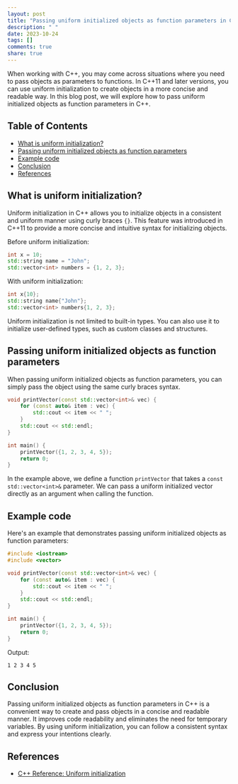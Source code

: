 ```yaml
---
layout: post
title: "Passing uniform initialized objects as function parameters in C++"
description: " "
date: 2023-10-24
tags: []
comments: true
share: true
---
```


When working with C++, you may come across situations where you need to pass objects as parameters to functions. In C++11 and later versions, you can use uniform initialization to create objects in a more concise and readable way. In this blog post, we will explore how to pass uniform initialized objects as function parameters in C++.

## Table of Contents
- [What is uniform initialization?](#what-is-uniform-initialization)
- [Passing uniform initialized objects as function parameters](#passing-uniform-initialized-objects-as-function-parameters)
- [Example code](#example-code)
- [Conclusion](#conclusion)
- [References](#references)

## What is uniform initialization?

Uniform initialization in C++ allows you to initialize objects in a consistent and uniform manner using curly braces `{}`. This feature was introduced in C++11 to provide a more concise and intuitive syntax for initializing objects.

Before uniform initialization:

```cpp
int x = 10;
std::string name = "John";
std::vector<int> numbers = {1, 2, 3};
```

With uniform initialization:

```cpp
int x{10};
std::string name{"John"};
std::vector<int> numbers{1, 2, 3};
```

Uniform initialization is not limited to built-in types. You can also use it to initialize user-defined types, such as custom classes and structures.

## Passing uniform initialized objects as function parameters

When passing uniform initialized objects as function parameters, you can simply pass the object using the same curly braces syntax.

```cpp
void printVector(const std::vector<int>& vec) {
    for (const auto& item : vec) {
        std::cout << item << " ";
    }
    std::cout << std::endl;
}

int main() {
    printVector({1, 2, 3, 4, 5});
    return 0;
}
```

In the example above, we define a function `printVector` that takes a `const std::vector<int>&` parameter. We can pass a uniform initialized vector directly as an argument when calling the function.

## Example code

Here's an example that demonstrates passing uniform initialized objects as function parameters:

```cpp
#include <iostream>
#include <vector>

void printVector(const std::vector<int>& vec) {
    for (const auto& item : vec) {
        std::cout << item << " ";
    }
    std::cout << std::endl;
}

int main() {
    printVector({1, 2, 3, 4, 5});
    return 0;
}
```

Output:

```
1 2 3 4 5
```

## Conclusion

Passing uniform initialized objects as function parameters in C++ is a convenient way to create and pass objects in a concise and readable manner. It improves code readability and eliminates the need for temporary variables. By using uniform initialization, you can follow a consistent syntax and express your intentions clearly.

## References

- [C++ Reference: Uniform initialization](https://en.cppreference.com/w/cpp/language/list_initialization)